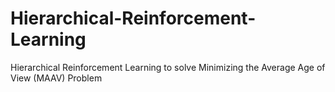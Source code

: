# Hierarchical-Reinforcement-Learning
Hierarchical Reinforcement Learning to solve Minimizing the Average Age of View (MAAV) Problem
